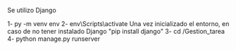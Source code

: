 Se utilizo Django

1- py -m venv env
2- env\Scripts\activate
Una vez inicializado el entorno, en caso de no tener instalado Django "pip install django"
3- cd /Gestion_tarea
4- python manage.py runserver
